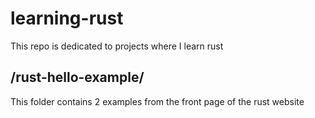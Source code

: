 # learning-rust
This repo is dedicated to projects where I learn rust

## /rust-hello-example/
This folder contains 2 examples from the front page of the rust website
